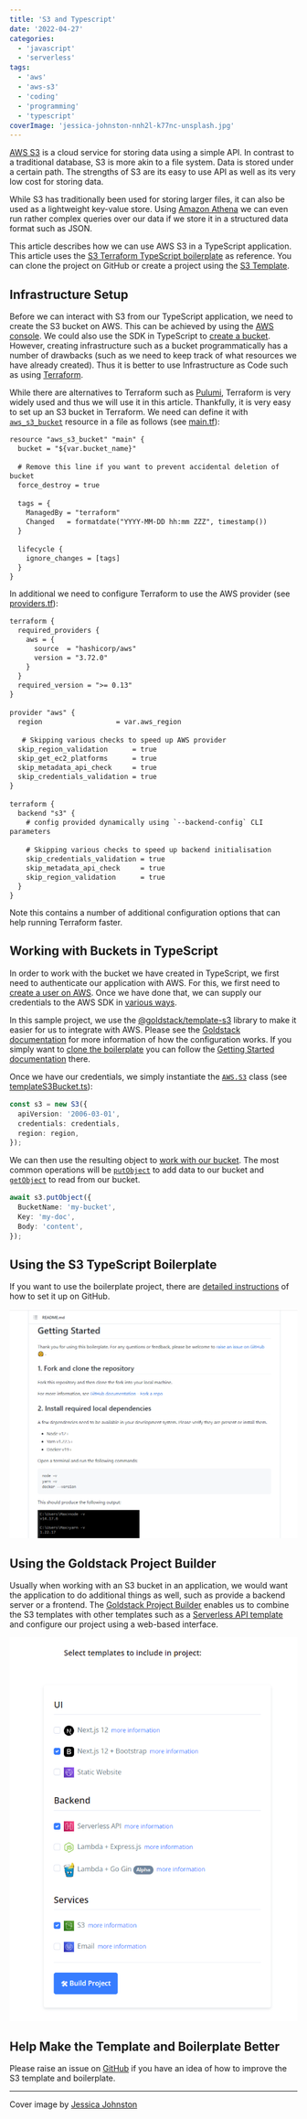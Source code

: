 ```yaml
---
title: 'S3 and Typescript'
date: '2022-04-27'
categories:
  - 'javascript'
  - 'serverless'
tags:
  - 'aws'
  - 'aws-s3'
  - 'coding'
  - 'programming'
  - 'typescript'
coverImage: 'jessica-johnston-nnh2l-k77nc-unsplash.jpg'
---
```


[AWS S3](https://aws.amazon.com/s3/) is a cloud service for storing data using a simple API. In contrast to a traditional database, S3 is more akin to a file system. Data is stored under a certain path. The strengths of S3 are its easy to use API as well as its very low cost for storing data.

While S3 has traditionally been used for storing larger files, it can also be used as a lightweight key-value store. Using [Amazon Athena](https://aws.amazon.com/athena/) we can even run rather complex queries over our data if we store it in a structured data format such as JSON.

This article describes how we can use AWS S3 in a TypeScript application. This article uses the [S3 Terraform TypeScript boilerplate](https://github.com/goldstack/s3-terraform-typescript-boilerplate) as reference. You can clone the project on GitHub or create a project using the [S3 Template](https://goldstack.party/templates/s3).

## Infrastructure Setup

Before we can interact with S3 from our TypeScript application, we need to create the S3 bucket on AWS. This can be achieved by using the [AWS console](https://docs.aws.amazon.com/AmazonS3/latest/userguide/create-bucket-overview.html). We could also use the SDK in TypeScript to [create a bucket](https://docs.aws.amazon.com/AWSJavaScriptSDK/latest/AWS/S3.html#createBucket-property). However, creating infrastructure such as a bucket programmatically has a number of drawbacks (such as we need to keep track of what resources we have already created). Thus it is better to use Infrastructure as Code such as using [Terraform](https://pradeepedwin.wordpress.com/devops/terraform/).

While there are alternatives to Terraform such as [Pulumi](https://www.pulumi.com/), Terraform is very widely used and thus we will use it in this article. Thankfully, it is very easy to set up an S3 bucket in Terraform. We need can define it with [`aws_s3_bucket`](https://registry.terraform.io/providers/hashicorp/aws/latest/docs/resources/s3_bucket) resource in a file as follows (see [main.tf](https://github.com/goldstack/s3-terraform-typescript-boilerplate/blob/master/packages/s3-1/infra/aws/main.tf)):

```hcl
resource "aws_s3_bucket" "main" {
  bucket = "${var.bucket_name}"

  # Remove this line if you want to prevent accidental deletion of bucket
  force_destroy = true

  tags = {
    ManagedBy = "terraform"
    Changed   = formatdate("YYYY-MM-DD hh:mm ZZZ", timestamp())
  }

  lifecycle {
    ignore_changes = [tags]
  }
}
```

In additional we need to configure Terraform to use the AWS provider (see [providers.tf](https://github.com/goldstack/s3-terraform-typescript-boilerplate/blob/master/packages/s3-1/infra/aws/providers.tf)):

```hcl
terraform {
  required_providers {
    aws = {
      source  = "hashicorp/aws"
      version = "3.72.0"
    }
  }
  required_version = ">= 0.13"
}

provider "aws" {
  region                  = var.aws_region

   # Skipping various checks to speed up AWS provider
  skip_region_validation      = true
  skip_get_ec2_platforms      = true
  skip_metadata_api_check     = true
  skip_credentials_validation = true
}

terraform {
  backend "s3" {
    # config provided dynamically using `--backend-config` CLI parameters

    # Skipping various checks to speed up backend initialisation
    skip_credentials_validation = true
    skip_metadata_api_check     = true
    skip_region_validation      = true
  }
}
```

Note this contains a number of additional configuration options that can help running Terraform faster.

## Working with Buckets in TypeScript

In order to work with the bucket we have created in TypeScript, we first need to authenticate our application with AWS. For this, we first need to [create a user on AWS](https://docs.goldstack.party/docs/goldstack/configuration#how-to-get-aws-credentials). Once we have done that, we can supply our credentials to the AWS SDK in [various ways](https://docs.aws.amazon.com/sdk-for-javascript/v2/developer-guide/setting-credentials-node.html).

In this sample project, we use the [@goldstack/template-s3](https://www.npmjs.com/package/@goldstack/template-s3) library to make it easier for us to integrate with AWS. Please see the [Goldstack documentation](https://docs.goldstack.party/docs/goldstack/configuration) for more information of how the configuration works. If you simply want to [clone the boilerplate](https://github.com/goldstack/s3-terraform-typescript-boilerplate) you can follow the [Getting Started documentation](https://github.com/goldstack/s3-terraform-typescript-boilerplate#getting-started) there.

Once we have our credentials, we simply instantiate the [`AWS.S3`](https://docs.aws.amazon.com/AWSJavaScriptSDK/latest/AWS/S3.html) class (see [templateS3Bucket.ts](https://github.com/goldstack/goldstack/blob/master/workspaces/templates-lib/packages/template-s3/src/templateS3Bucket.ts#L38)):

```typescript
const s3 = new S3({
  apiVersion: '2006-03-01',
  credentials: credentials,
  region: region,
});
```

We can then use the resulting object to [work with our bucket](https://dev.to/metacollective/s3-helper-functions-in-typescript-di5). The most common operations will be [`putObject`](https://docs.aws.amazon.com/AWSJavaScriptSDK/latest/AWS/S3.html#putObject-property) to add data to our bucket and [`getObject`](https://docs.aws.amazon.com/AWSJavaScriptSDK/latest/AWS/S3.html#getObject-property) to read from our bucket.

```typescript
await s3.putObject({
  BucketName: 'my-bucket',
  Key: 'my-doc',
  Body: 'content',
});
```

## Using the S3 TypeScript Boilerplate

If you want to use the boilerplate project, there are [detailed instructions](https://github.com/goldstack/s3-terraform-typescript-boilerplate#getting-started) of how to set it up on GitHub.

![S3 Boilerplate Getting Started](images/s3_boilerplate.png)

## Using the Goldstack Project Builder

Usually when working with an S3 bucket in an application, we would want the application to do additional things as well, such as provide a backend server or a frontend. The [Goldstack Project Builder](https://goldstack.party/build) enables us to combine the S3 templates with other templates such as a [Serverless API template](https://goldstack.party/templates/serverless-api) and configure our project using a web-based interface.

![Goldstack Project Builder](images/s3_project_builder.png)

## Help Make the Template and Boilerplate Better

Please raise an issue on [GitHub](https://github.com/goldstack/goldstack/issues) if you have an idea of how to improve the S3 template and boilerplate.

---

Cover image by [Jessica Johnston](https://unsplash.com/photos/nnH2l-k77nc)
